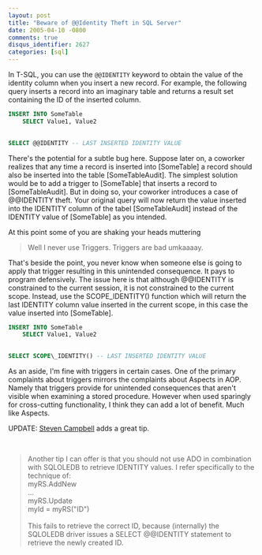 ```yaml
---
layout: post
title: "Beware of @@Identity Theft in SQL Server"
date: 2005-04-10 -0800
comments: true
disqus_identifier: 2627
categories: [sql]
---
```

In T-SQL, you can use the `@@IDENTITY` keyword to obtain the value of the
identity column when you insert a new record. For example, the following
query inserts a record into an imaginary table and returns a result set
containing the ID of the inserted column.

```sql
INSERT INTO SomeTable
    SELECT Value1, Value2
   

SELECT @@IDENTITY -- LAST INSERTED IDENTITY VALUE
```

There's the potential for a subtle bug here. Suppose later on, a
coworker realizes that any time a record is inserted into [SomeTable] a
record should also be inserted into the table [SomeTableAudit]. The
simplest solution would be to add a trigger to [SomeTable] that inserts
a record to [SomeTableAudit]. But in doing so, your coworker introduces
a case of @@IDENTITY theft. Your original query will now return the
value inserted into the IDENTITY column of the tabel [SomeTableAudit]
instead of the IDENTITY value of [SomeTable] as you intended.

At this point some of you are shaking your heads muttering
 

> Well I never use Triggers. Triggers are bad umkaaaay.
 

That's beside the point, you never know when someone else is going to
apply that trigger resulting in this unintended consequence. It pays to
program defensively. The issue here is that although @@IDENTITY is
constrained to the current session, it is not constrained to the current
scope. Instead, use the SCOPE\_IDENTITY() function which will return the
last IDENTITY column value inserted in the current scope, in this case
the value inserted into [SomeTable].

```sql
INSERT INTO SomeTable
    SELECT Value1, Value2
   

SELECT SCOPE\_IDENTITY() -- LAST INSERTED IDENTITY VALUE
```

As an aside, I'm fine with triggers in certain cases. One of the primary
complaints about triggers mirrors the complaints about Aspects in AOP.
Namely that triggers provide for unintended consequences that aren't
visible when examining a stored procedure. However when used sparingly
for cross-cutting functionality, I think they can add a lot of benefit.
Much like Aspects.

UPDATE: [Steven Campbell](http://dukeytoo.blogspot.com) adds a great
tip.

 

> Another tip I can offer is that you should not use ADO in combination
> with SQLOLEDB to retrieve IDENTITY values. I refer specifically to the
> technique of: \
>  myRS.AddNew\
>  ...\
>  myRS.Update\
>  myId = myRS("ID")\
>  \
>  This fails to retrieve the correct ID, because (internally) the
> SQLOLEDB driver issues a SELECT @@IDENTITY statement to retrieve the
> newly created ID.
